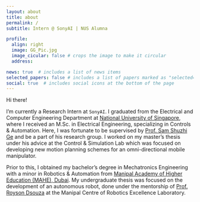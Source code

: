 ```yaml
---
layout: about
title: about
permalink: /
subtitle: Intern @ SonyAI | NUS Alumna

profile:
  align: right
  image: GG_Pic.jpg
  image_cicular: false # crops the image to make it circular
  address: 

news: true  # includes a list of news items
selected_papers: false # includes a list of papers marked as "selected={true}"
social: true  # includes social icons at the bottom of the page
---
```


Hi there!

I’m currently a Research Intern at `SonyAI`. I graduated from the Electrical and Computer Engineering Department at [National University of Singapore](https://www.nus.edu.sg/), where I received an M.Sc. in Electrical Engineering, specializing in Controls & Automation. Here, I was fortunate to be supervised by [Prof. Sam Shuzhi Ge](https://cde.nus.edu.sg/ece/staff/ge-shuzhi-sam/) and be a part of his research group. I worked on my master’s thesis under his advice at the Control & Simulation Lab which was focused on developing new motion planning schemes for an omni-directional mobile manipulator.

Prior to this, I obtained my bachelor’s degree in Mechatronics Engineering with a minor in Robotics & Automation from [Manipal Academy of Higher Education (MAHE), Dubai](https://www.manipaldubai.com/). My undergraduate thesis was focused on the development of an autonomous robot, done under the mentorship of [Prof. Royson Dsouza](https://www.linkedin.com/in/royson-dsouza-a20092141/?originalSubdomain=fi) at the Manipal Centre of Robotics Excellence Laboratory.
